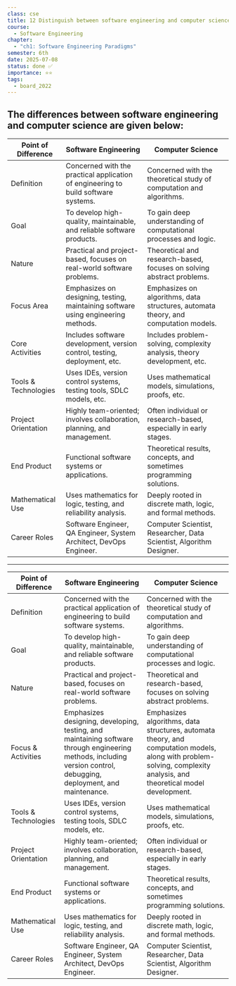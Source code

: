 ```yaml
---
class: cse
title: 12 Distinguish between software engineering and computer science
course:
  - Software Engineering
chapter:
  - "ch1: Software Engineering Paradigms"
semester: 6th
date: 2025-07-08
status: done ✅
importance: ⭐⭐
tags:
  - board_2022
---
```


## The differences between software engineering and computer science are given below:

| **Point of Difference** | **Software Engineering**                                                           | **Computer Science**                                                                |
| ----------------------- | ---------------------------------------------------------------------------------- | ----------------------------------------------------------------------------------- |
| Definition              | Concerned with the practical application of engineering to build software systems. | Concerned with the theoretical study of computation and algorithms.                 |
| Goal                    | To develop high-quality, maintainable, and reliable software products.             | To gain deep understanding of computational processes and logic.                    |
| Nature                  | Practical and project-based, focuses on real-world software problems.              | Theoretical and research-based, focuses on solving abstract problems.               |
| Focus Area              | Emphasizes on designing, testing, maintaining software using engineering methods.  | Emphasizes on algorithms, data structures, automata theory, and computation models. |
| Core Activities         | Includes software development, version control, testing, deployment, etc.          | Includes problem-solving, complexity analysis, theory development, etc.             |
| Tools & Technologies    | Uses IDEs, version control systems, testing tools, SDLC models, etc.               | Uses mathematical models, simulations, proofs, etc.                                 |
| Project Orientation     | Highly team-oriented; involves collaboration, planning, and management.            | Often individual or research-based, especially in early stages.                     |
| End Product             | Functional software systems or applications.                                       | Theoretical results, concepts, and sometimes programming solutions.                 |
| Mathematical Use        | Uses mathematics for logic, testing, and reliability analysis.                     | Deeply rooted in discrete math, logic, and formal methods.                          |
| Career Roles            | Software Engineer, QA Engineer, System Architect, DevOps Engineer.                 | Computer Scientist, Researcher, Data Scientist, Algorithm Designer.                 |

---

| **Point of Difference** | **Software Engineering**                                                                                                                                            | **Computer Science**                                                                                                                                                 |
| ----------------------- | ------------------------------------------------------------------------------------------------------------------------------------------------------------------- | -------------------------------------------------------------------------------------------------------------------------------------------------------------------- |
| Definition              | Concerned with the practical application of engineering to build software systems.                                                                                  | Concerned with the theoretical study of computation and algorithms.                                                                                                  |
| Goal                    | To develop high-quality, maintainable, and reliable software products.                                                                                              | To gain deep understanding of computational processes and logic.                                                                                                     |
| Nature                  | Practical and project-based, focuses on real-world software problems.                                                                                               | Theoretical and research-based, focuses on solving abstract problems.                                                                                                |
| Focus & Activities      | Emphasizes designing, developing, testing, and maintaining software through engineering methods, including version control, debugging, deployment, and maintenance. | Emphasizes algorithms, data structures, automata theory, and computation models, along with problem-solving, complexity analysis, and theoretical model development. |
| Tools & Technologies    | Uses IDEs, version control systems, testing tools, SDLC models, etc.                                                                                                | Uses mathematical models, simulations, proofs, etc.                                                                                                                  |
| Project Orientation     | Highly team-oriented; involves collaboration, planning, and management.                                                                                             | Often individual or research-based, especially in early stages.                                                                                                      |
| End Product             | Functional software systems or applications.                                                                                                                        | Theoretical results, concepts, and sometimes programming solutions.                                                                                                  |
| Mathematical Use        | Uses mathematics for logic, testing, and reliability analysis.                                                                                                      | Deeply rooted in discrete math, logic, and formal methods.                                                                                                           |
| Career Roles            | Software Engineer, QA Engineer, System Architect, DevOps Engineer.                                                                                                  | Computer Scientist, Researcher, Data Scientist, Algorithm Designer.                                                                                                  |